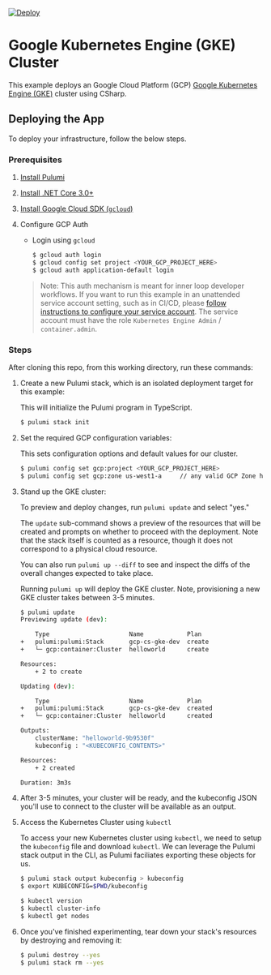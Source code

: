 [![Deploy](https://get.pulumi.com/new/button.svg)](https://app.pulumi.com/new)

# Google Kubernetes Engine (GKE) Cluster

This example deploys an Google Cloud Platform (GCP) [Google Kubernetes Engine (GKE)](https://cloud.google.com/kubernetes-engine/) cluster using CSharp.

## Deploying the App

To deploy your infrastructure, follow the below steps.

### Prerequisites

1. [Install Pulumi](https://www.pulumi.com/docs/get-started/install/)
1. [Install .NET Core 3.0+](https://dotnet.microsoft.com/download)
1. [Install Google Cloud SDK (`gcloud`)](https://cloud.google.com/sdk/docs/downloads-interactive)
1. Configure GCP Auth

    * Login using `gcloud`

        ```bash
        $ gcloud auth login
        $ gcloud config set project <YOUR_GCP_PROJECT_HERE>
        $ gcloud auth application-default login
        ```
    > Note: This auth mechanism is meant for inner loop developer
    > workflows. If you want to run this example in an unattended service
    > account setting, such as in CI/CD, please [follow instructions to
    > configure your service account](https://www.pulumi.com/docs/intro/cloud-providers/gcp/setup/). The
    > service account must have the role `Kubernetes Engine Admin` / `container.admin`.

### Steps

After cloning this repo, from this working directory, run these commands:

1. Create a new Pulumi stack, which is an isolated deployment target for this example:

    This will initialize the Pulumi program in TypeScript.

    ```bash
    $ pulumi stack init
    ```

1. Set the required GCP configuration variables:

    This sets configuration options and default values for our cluster.

    ```bash
    $ pulumi config set gcp:project <YOUR_GCP_PROJECT_HERE>
    $ pulumi config set gcp:zone us-west1-a     // any valid GCP Zone here
    ```

1. Stand up the GKE cluster:

    To preview and deploy changes, run `pulumi update` and select "yes."

    The `update` sub-command shows a preview of the resources that will be created
    and prompts on whether to proceed with the deployment. Note that the stack
    itself is counted as a resource, though it does not correspond
    to a physical cloud resource.

    You can also run `pulumi up --diff` to see and inspect the diffs of the
    overall changes expected to take place.

    Running `pulumi up` will deploy the GKE cluster. Note, provisioning a
    new GKE cluster takes between 3-5 minutes.

    ```bash
    $ pulumi update
	Previewing update (dev):

        Type                      Name            Plan
    +   pulumi:pulumi:Stack       gcp-cs-gke-dev  create
    +   └─ gcp:container:Cluster  helloworld      create

	Resources:
		+ 2 to create

	Updating (dev):

        Type                      Name            Plan
    +   pulumi:pulumi:Stack       gcp-cs-gke-dev  created
    +   └─ gcp:container:Cluster  helloworld      created

    Outputs:
        clusterName: "helloworld-9b9530f"
        kubeconfig : "<KUBECONFIG_CONTENTS>"

	Resources:
		+ 2 created

    Duration: 3m3s
    ```

1. After 3-5 minutes, your cluster will be ready, and the kubeconfig JSON you'll use to connect to the cluster will
   be available as an output.

1. Access the Kubernetes Cluster using `kubectl`

    To access your new Kubernetes cluster using `kubectl`, we need to setup the
    `kubeconfig` file and download `kubectl`. We can leverage the Pulumi
    stack output in the CLI, as Pulumi faciliates exporting these objects for us.

    ```bash
    $ pulumi stack output kubeconfig > kubeconfig
    $ export KUBECONFIG=$PWD/kubeconfig

    $ kubectl version
    $ kubectl cluster-info
    $ kubectl get nodes
    ```

1. Once you've finished experimenting, tear down your stack's resources by destroying and removing it:

    ```bash
    $ pulumi destroy --yes
    $ pulumi stack rm --yes
    ```

